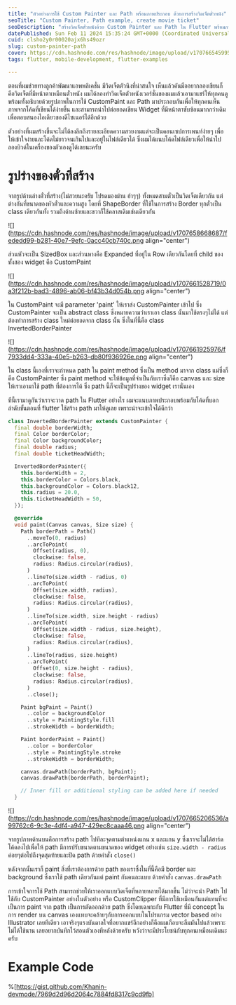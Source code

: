 ```yaml
---
title: "ตัวอย่างการใช้ Custom Painter และ Path พร้อมภาพประกอบ ด้วยการสร้างวิดเจ็ตตั๋วหนัง"
seoTitle: "Custom Painter, Path example, create movie ticket"
seoDescription: "สร้างวิดเจ็ตตั๋วหนังด้วย Custom Painter และ Path ใน Flutter พร้อมภาพประกอบ และโค้ดตัวอย่าง เพิ่มความสวยงามและความสามารถในแอพของคุณ"
datePublished: Sun Feb 11 2024 15:35:24 GMT+0000 (Coordinated Universal Time)
cuid: clsho2y0r00020ajx6hs49ozr
slug: custom-painter-path
cover: https://cdn.hashnode.com/res/hashnode/image/upload/v1707665459955/d56625fe-8097-4aad-a0a0-0daff0e3caa8.webp
tags: flutter, mobile-development, flutter-examples

---
```


ตอนที่ผมช่วยทางลูกค้าพัฒนาแอพพลิเคชั่น มีวิดเจ็ตตัวนึงที่น่าสนใจ เห็นแล้วคันมืออยากลองเขียนก็คือวิดเจ็ตที่มีหน้าตาเหมือนตั๋วหนัง ผมได้ลองทำวิดเจ็ตตัวหนังเวอร์ชั่นของผมแล้วเอามาแชร์ให้ทุกคนดู พร้อมทั้งอธิบายด้วยรูปภาพในการใช้ CustomPaint และ Path มาประกอบกันเพื่อให้ทุกคนเห็นภาพจากโค้ดที่เขียนได้ง่ายขึ้น และสามารถนำไปต่อยอดเขียน Widget ที่มีหน้าตาซับซ้อนมากกว่าเดิม เพื่อตอบสนองไอเดียวของดีไซเนอร์ได้อีกด้วย

ตัวอย่างที่ผมสร้างขึ้นจะไม่ได้ลงลึกถึงรายละเอียดความสวยงามแต่จะเป็นคอนเซปการเพนท์ง่ายๆ เพื่อให้เข้าใจง่ายและโค้ดไม่ยาวจนเกินไปและอยู่ในไฟล์เดียวได้ ซึ่งผมได้แนบโค้ดไฟล์เดียวเพื่อให้นำไปลองบิวด์ในเครื่องของตัวเองดูได้เลยนะครับ

# รูปร่างของตั๋วที่สร้าง

จากรูปด้านล่างตั๋วที่สร้าง(ไม่สวยนะครับ โปรดมองผ่าน ฮ่าๆๆ) ทั้งหมดสามตั๋วเป็นวิดเจ็ตเดียวกัน แต่ต่างกันที่ขนาดของหัวตั๋วและความสูง โดยที่ ShapeBorder ที่ใช้ในการสร้าง Border ทุกตั๋วเป็น class เดียวกันทั้ง รวมถึงด้านซ้ายและขวาก็ใช้คลาสเดิมเช่นเดียวกัน

![](https://cdn.hashnode.com/res/hashnode/image/upload/v1707658668687/fededd99-b281-40e7-9efc-0acc40cb740c.png align="center")

ส่วนหัวจะเป็น SizedBox และส่วนหางคือ Expanded ที่อยู่ใน Row เดียวกันโดยที่ child ของทั้งสอง widget คือ CustomPaint

![](https://cdn.hashnode.com/res/hashnode/image/upload/v1707661528719/0a3f212b-bad3-4896-ab06-bf43b34d054b.png align="center")

ใน CustomPaint จะมี parameter 'paint' ให้เราส่ง CustomPainter เข้าไป ซึ่ง CustomPainter จะเป็น abstract class ซึ่งหมายความว่าเราเอา class นั้นมาใช้ตรงๆไม่ได้ แต่ต้องทำการสร้าง class ใหม่ต่อยอดจาก class นั้น ซึ่งในที่นี้คือ class InvertedBorderPainter

![](https://cdn.hashnode.com/res/hashnode/image/upload/v1707661925976/f7933dd4-333a-40e5-b263-db80f936926e.png align="center")

ใน class นี้เองที่เราจะกำหนด path ใน paint method ซึ่งเป็น method มาจาก class แม่ซึ่งก็คือ CustomPainter ซึ่ง paint method จะให้ข้อมูลที่จำเป็นกับเราซึ่งก็คือ canvas และ size ให้เราเอามาใช้ path ที่ต้องการได้ ซึ่ง path นี้ก็จะเป็นรูปร่างของ widget เรานั่นเอง

ทีนี้เรามาดูกันว่าเราจะวาด path ใน Flutter อย่างไร ผมจะแนบภาพประกอบพร้อมกับโค้ดที่บอกลำดับขั้นตอนที่ flutter ใช้สร้าง path มาให้ดูเลย เพราะน่าจะเข้าใจได้ดีกว่า

```dart
class InvertedBorderPainter extends CustomPainter {
  final double borderWidth;
  final Color borderColor;
  final Color backgroundColor;
  final double radius;
  final double ticketHeadWidth;

  InvertedBorderPainter({
    this.borderWidth = 2,
    this.borderColor = Colors.black,
    this.backgroundColor = Colors.black12,
    this.radius = 20.0,
    this.ticketHeadWidth = 50,
  });

  @override
  void paint(Canvas canvas, Size size) {
    Path borderPath = Path()
      ..moveTo(0, radius)
      ..arcToPoint(
        Offset(radius, 0),
        clockwise: false,
        radius: Radius.circular(radius),
      )
      ..lineTo(size.width - radius, 0)
      ..arcToPoint(
        Offset(size.width, radius),
        clockwise: false,
        radius: Radius.circular(radius),
      )
      ..lineTo(size.width, size.height - radius)
      ..arcToPoint(
        Offset(size.width - radius, size.height),
        clockwise: false,
        radius: Radius.circular(radius),
      )
      ..lineTo(radius, size.height)
      ..arcToPoint(
        Offset(0, size.height - radius),
        clockwise: false,
        radius: Radius.circular(radius),
      )
      ..close();

    Paint bgPaint = Paint()
      ..color = backgroundColor
      ..style = PaintingStyle.fill
      ..strokeWidth = borderWidth;

    Paint borderPaint = Paint()
      ..color = borderColor
      ..style = PaintingStyle.stroke
      ..strokeWidth = borderWidth;

    canvas.drawPath(borderPath, bgPaint);
    canvas.drawPath(borderPath, borderPaint);

    // Inner fill or additional styling can be added here if needed
  }
```

![](https://cdn.hashnode.com/res/hashnode/image/upload/v1707665206536/a99762c6-9c3e-4df4-a947-429ec8caaa46.png align="center")

จากรูปภาพด้านบนคือการสร้าง path ไปทีละจุดตามตำแหน่งแกน x และแกน y ซึ่งเราจะไม่ได้ฮาร์ดโค้ดลงไปเพื่อให้ path มีการปรับขนาดตามขนาดของ widget อย่างเช่น `size.width - radius` ค่อยๆต่อไปถึงจุดสุดท้ายและปิด path ด้วยคำสั่ง `close()`

หลังจากนั้นเราก็ paint สิ่งที่เราต้องการด้วย path ของเราซึ่งในที่นี้คือมี border และ background ซึ่งเราใช้ path เดียวกันแต่ paint กันคนละแบบ ด้วยคำสั่ง `canvas.drawPath`

การเข้าใจการใช้ Path สามารถช่วยให้เราออกแบบวิดเจ็ตที่หลายหลายได้มากขึ้น ไม่ว่าจะนำ Path ไปใช้กับ CustomPainter อย่างในตัวอย่าง หรือ CustomClipper ที่มีการใช้เหมือนกันแต่แทนที่จะเป็นการ paint จาก path เป็นการตัดออกด้วย path ซึ่งโดยเฉพาะกับ Flutter ที่มี concept ในการ render บน canvas เองแทบจะคล้ายๆกับการออกแบบในโปรแกรม vector based อย่าง Illustrator เลยทีเดียว เอาจริงๆแรงบันดาลใจที่อยากแชร์อีกอย่างก็คือผมเกือบจะลืมมันไปแล้วเพราะไม่ได้ใช้นาน เลยอยากบันทึกไว้สอนตัวเองทีหลังด้วยครับ หวังว่าจะมีประโยชน์กับทุกคนเหมือนเดิมนะครับ

# Example Code

%[https://gist.github.com/Khanin-devmode/7969d2d96d2064c7884fd8317c9cd9fb]